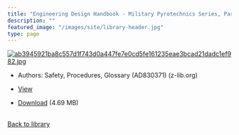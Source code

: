 ```yaml
---
title: "Engineering Design Handbook - Military Pyrotechnics Series, Part Two"
description: ""
featured_image: "/images/site/library-header.jpg"
type: page
---
```


<a href="https://drive.google.com/file/d/11Ys8CABh3RzrjPhvgYeNsljwQQ0P2HDE/view" target="_blank">![ab3945921ba8c557d1f743d0a447fe7e0cd5fe161235eae3bcad21dadc1ef982.jpg](/images/library/ab3945921ba8c557d1f743d0a447fe7e0cd5fe161235eae3bcad21dadc1ef982.jpg)</a>
* Authors: Safety, Procedures, Glossary (AD830371) (z-lib.org)
* <a href="https://drive.google.com/file/d/11Ys8CABh3RzrjPhvgYeNsljwQQ0P2HDE/view" target="_blank">View</a>

* [Download](https://drive.google.com/uc?export=download&id=11Ys8CABh3RzrjPhvgYeNsljwQQ0P2HDE) (4.69 MB)

<br />[Back to library](/library/)
